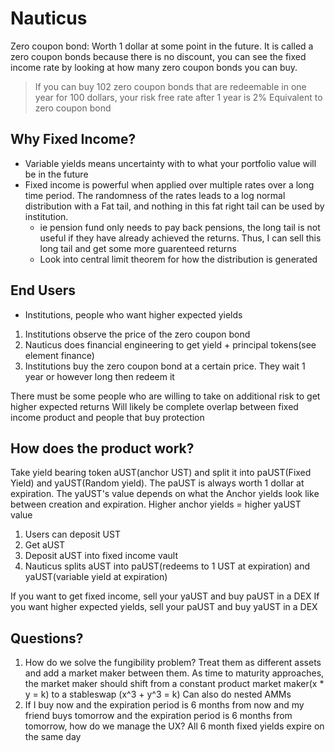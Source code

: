 # Nauticus

Zero coupon bond: Worth 1 dollar at some point in the future. It is called a zero coupon bonds because there is no discount, you can see the fixed income rate by looking at how many zero coupon bonds you can buy. 
> If you can buy 102 zero coupon bonds that are redeemable in one year for 100 dollars, your risk free rate after 1 year is 2%
> Equivalent to zero coupon bond

## Why Fixed Income?
- Variable yields means uncertainty with to what your portfolio value will be in the future
- Fixed income is powerful when applied over multiple rates over a long time period. The randomness of the rates leads to a log normal distribution with a Fat tail, and nothing in this fat right tail can be used by institution.
    - ie pension fund only needs to pay back pensions, the long tail is not useful if they have already achieved the returns. Thus, I can sell this long tail and get some more guarenteed returns
    - Look into central limit theorem for how the distribution is generated

## End Users
- Institutions, people who want higher expected yields
1. Institutions observe the price of the zero coupon bond
2. Nauticus does financial engineering to get yield + principal tokens(see element finance) 
3. Institutions buy the zero coupon bond at a certain price. They wait 1 year or however long then redeem it

There must be some people who are willing to take on additional risk to get higher expected returns
Will likely be complete overlap between fixed income product and people that buy protection

## How does the product work?
Take yield bearing token aUST(anchor UST) and split it into paUST(Fixed Yield) and yaUST(Random yield).
The paUST is always worth 1 dollar at expiration. The yaUST's value depends on what the Anchor yields look like between creation and expiration. Higher anchor yields = higher yaUST value 

1. Users can deposit UST
2. Get aUST 
3. Deposit aUST into fixed income vault
4. Nauticus splits aUST into paUST(redeems to 1 UST at expiration) and yaUST(variable yield at expiration)

If you want to get fixed income, sell your yaUST and buy paUST in a DEX
If you want higher expected yields, sell your paUST and buy yaUST in a DEX

## Questions?
1. How do we solve the fungibility problem?
Treat them as different assets and add a market maker between them. As time to maturity approaches, the market maker should shift from a constant product market maker(x * y = k) to a stableswap (x^3 + y^3 = k)
Can also do nested AMMs
2. If I buy now and the expiration period is 6 months from now and my friend buys tomorrow and the expiration period is 6 months from tomorrow, how do we manage the UX?
All 6 month fixed yields expire on the same day